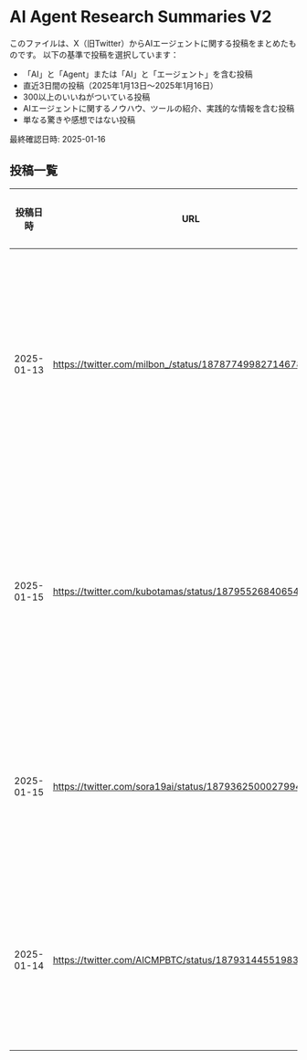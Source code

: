 # AI Agent Research Summaries V2

このファイルは、X（旧Twitter）からAIエージェントに関する投稿をまとめたものです。
以下の基準で投稿を選択しています：
- 「AI」と「Agent」または「AI」と「エージェント」を含む投稿
- 直近3日間の投稿（2025年1月13日～2025年1月16日）
- 300以上のいいねがついている投稿
- AIエージェントに関するノウハウ、ツールの紹介、実践的な情報を含む投稿
- 単なる驚きや感想ではない投稿

最終確認日時: 2025-01-16

## 投稿一覧

| 投稿日時 | URL | いいね数 | 内容の要約 | 選定理由 |
|---------|-----|----------|------------|----------|
| 2025-01-13 | https://twitter.com/milbon_/status/1878774998271467896 | 692 | SNS運用を自動化できるAIエージェント「Riona-AI-Agent」のGitHub公開。InstagramでのログイN、いいね、コメント自動化のデモ紹介。 | 具体的なAIエージェントツールの公開とデモンストレーション。実用的な自動化機能の紹介。 |
| 2025-01-15 | https://twitter.com/kubotamas/status/1879552684065435995 | 283 | AIエージェントとSaaSの関係性について。エージェントがSaaSのAPI経由でデータにアクセスし、ビジネスロジックを担う将来像を解説。 | AIエージェントの実践的な活用方法と将来展望についての具体的な分析。 |
| 2025-01-15 | https://twitter.com/sora19ai/status/1879362500027994378 | 414 | Clineを使用したAIエージェントによる自動化システムの構築事例。業務効率化の具体的な成果を共有。 | 実際の業務自動化事例と具体的なツール（Cline）の活用方法の紹介。 |
| 2025-01-14 | https://twitter.com/AICMPBTC/status/1879314455198323046 | 414 | Eagle Eye AIエージェントの開発進捗。マイニングリスク関連データを用いた独自学習モデルのAPI接続デモ。 | 特定領域（マイニング）におけるAIエージェント開発の実例と技術的詳細の共有。 |

